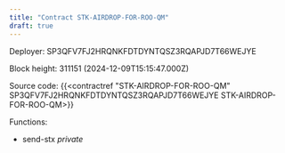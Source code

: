```yaml
---
title: "Contract STK-AIRDROP-FOR-ROO-QM"
draft: true
---
```

Deployer: SP3QFV7FJ2HRQNKFDTDYNTQSZ3RQAPJD7T66WEJYE


 



Block height: 311151 (2024-12-09T15:15:47.000Z)

Source code: {{<contractref "STK-AIRDROP-FOR-ROO-QM" SP3QFV7FJ2HRQNKFDTDYNTQSZ3RQAPJD7T66WEJYE STK-AIRDROP-FOR-ROO-QM>}}

Functions:

* send-stx _private_
